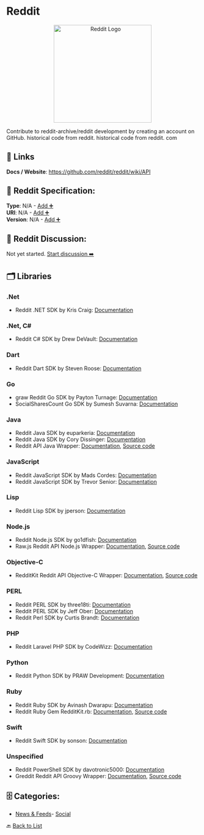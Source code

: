 # Reddit
<p align="center">
    <img width="256" src="https://raw.githubusercontent.com/apis-list/apis-list/main/apis/reddit/logo_256x256.png" alt="Reddit Logo"/>
</p>
Contribute to reddit-archive/reddit development by creating an account on GitHub.  historical code from reddit. historical code from reddit. com

##  🔗 Links
**Docs / Website**: https://github.com/reddit/reddit/wiki/API

## 🧬 Reddit Specification:
**Type**: N/A - [Add ➕](https://github.com/apis-list/apis-list/edit/main/apis.yaml#L16454)  
**URI**: N/A - [Add ➕](https://github.com/apis-list/apis-list/edit/main/apis.yaml#L16454)  
**Version**: N/A - [Add ➕](https://github.com/apis-list/apis-list/edit/main/apis.yaml#L16454)

## 💬 Reddit Discussion:
Not yet started. [Start discussion ➡️](https://github.com/apis-list/apis-list/discussions/new)

## 🗂️ Libraries
### .Net
- Reddit .NET SDK by Kris Craig: [Documentation](https://github.com/sirkris/Reddit.NET)
### .Net, C#
- Reddit C# SDK by Drew DeVault: [Documentation](https://github.com/SirCmpwn/RedditSharp)
### Dart
- Reddit Dart SDK by Steven Roose: [Documentation](https://github.com/stevenroose/dart-reddit)
### Go
- graw Reddit Go SDK by Payton Turnage: [Documentation](https://github.com/turnage/graw)
- SocialSharesCount Go SDK by Sumesh Suvarna: [Documentation](https://github.com/gssumesh/socialsharescount)
### Java
- Reddit Java SDK by euparkeria: [Documentation](https://github.com/euparkeria/RedditJerk)
- Reddit Java SDK by Cory Dissinger: [Documentation](https://github.com/corydissinger/raw4j)
- Reddit API Java Wrapper: [Documentation](https://thatjavanerd.github.io/JRAW/), [Source code](https://github.com/thatJavaNerd/JRAW)
### JavaScript
- Reddit JavaScript SDK by Mads Cordes: [Documentation](https://github.com/Mobilpadde/NRAW.js)
- Reddit JavaScript SDK by Trevor Senior: [Documentation](https://github.com/trevorsenior/snoocore)
### Lisp
- Reddit Lisp SDK by jperson: [Documentation](https://github.com/jperson/cl-reddit)
### Node.js
- Reddit Node.js SDK by go1dfish: [Documentation](https://github.com/go1dfish/nodewhal)
- Raw.js Reddit API Node.js Wrapper: [Documentation](https://bitbucket.org/Doctor_McKay/raw.js), [Source code](http://www.reddit.com/r/rawjs/wiki/documentation)
### Objective-C
- RedditKit Reddit API Objective-C Wrapper: [Documentation](http://redditkit.com/), [Source code](https://github.com/samsymons/RedditKit)
### PERL
- Reddit PERL SDK by three18ti: [Documentation](https://github.com/three18ti/Reddit.pm)
- Reddit PERL SDK by Jeff Ober: [Documentation](https://github.com/jsober/Reddit-API)
- Reddit Perl SDK by Curtis Brandt: [Documentation](https://github.com/aggrolite/Mojo-Snoo)
### PHP
- Reddit Laravel PHP SDK by CodeWizz: [Documentation](https://github.com/codewizz/laravel-reddit-api)
### Python
- Reddit Python SDK by PRAW Development: [Documentation](https://github.com/praw-dev/praw)
### Ruby
- Reddit Ruby SDK by Avinash Dwarapu: [Documentation](https://github.com/avidw/redd)
- Reddit Ruby Gem RedditKit.rb: [Documentation](http://rdoc.info/gems/redditkit/), [Source code](https://github.com/samsymons/RedditKit.rb)
### Swift
- Reddit Swift SDK by sonson: [Documentation](https://github.com/sonsongithub/reddift)
### Unspecified
- Reddit PowerShell SDK by davotronic5000: [Documentation](https://github.com/davotronic5000/PoSh_Reddit)
- Greddit Reddit API Groovy Wrapper: [Documentation](http://www.reddit.com/dev/api), [Source code](https://github.com/Steveice10/Greddit)


## 🗄️ Categories:
- [News & Feeds](https://github.com/apis-list/apis-list#news--feeds-)- [Social](https://github.com/apis-list/apis-list#social-)

🔙  [Back to List](https://github.com/apis-list/apis-list)
